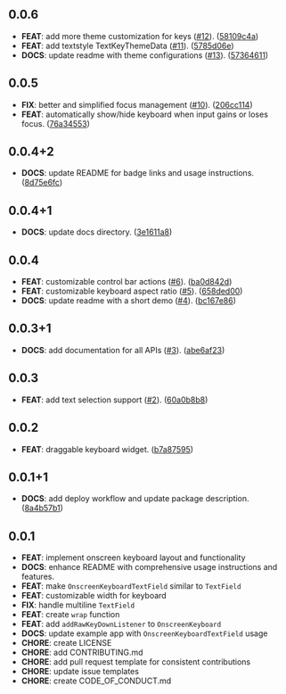 ## 0.0.6

 - **FEAT**: add more theme customization for keys ([#12](https://github.com/albinpk/flutter_onscreen_keyboard/issues/12)). ([58109c4a](https://github.com/albinpk/flutter_onscreen_keyboard/commit/58109c4a06b91088466bec1e66fc472f2dfe81b8))
 - **FEAT**: add textstyle TextKeyThemeData ([#11](https://github.com/albinpk/flutter_onscreen_keyboard/issues/11)). ([5785d06e](https://github.com/albinpk/flutter_onscreen_keyboard/commit/5785d06e0e89eac1290ee313770e752c3dc5496f))
 - **DOCS**: update readme with theme configurations ([#13](https://github.com/albinpk/flutter_onscreen_keyboard/issues/13)). ([57364611](https://github.com/albinpk/flutter_onscreen_keyboard/commit/57364611386fba4c7f2d267bb6bb2a2eae906f34))

## 0.0.5

 - **FIX**: better and simplified focus management ([#10](https://github.com/albinpk/flutter_onscreen_keyboard/issues/10)). ([206cc114](https://github.com/albinpk/flutter_onscreen_keyboard/commit/206cc1149905a7ddd2b8fc8421cd7a5b5fdc8dae))
 - **FEAT**: automatically show/hide keyboard when input gains or loses focus. ([76a34553](https://github.com/albinpk/flutter_onscreen_keyboard/commit/76a3455384de036085afc31824a9c8989a1168bb))

## 0.0.4+2

 - **DOCS**: update README for badge links and usage instructions. ([8d75e6fc](https://github.com/albinpk/flutter_onscreen_keyboard/commit/8d75e6fc040b38a5fa6ebd01b870e73853f63421))

## 0.0.4+1

 - **DOCS**: update docs directory. ([3e1611a8](https://github.com/albinpk/flutter_onscreen_keyboard/commit/3e1611a82c1ef49b12322d4562c8a1688ee42e06))

## 0.0.4

 - **FEAT**: customizable control bar actions ([#6](https://github.com/albinpk/flutter_onscreen_keyboard/issues/6)). ([ba0d842d](https://github.com/albinpk/flutter_onscreen_keyboard/commit/ba0d842d61e3100c20d506cab627334abf566330))
 - **FEAT**: customizable keyboard aspect ratio ([#5](https://github.com/albinpk/flutter_onscreen_keyboard/issues/5)). ([658ded00](https://github.com/albinpk/flutter_onscreen_keyboard/commit/658ded00eb80a78d0818ac2b73dd1735181f3a84))
 - **DOCS**: update readme with a short demo ([#4](https://github.com/albinpk/flutter_onscreen_keyboard/issues/4)). ([bc167e86](https://github.com/albinpk/flutter_onscreen_keyboard/commit/bc167e86a0a775a4e2560b66302c28889ffce04d))

## 0.0.3+1

 - **DOCS**: add documentation for all APIs ([#3](https://github.com/albinpk/flutter_onscreen_keyboard/issues/3)). ([abe6af23](https://github.com/albinpk/flutter_onscreen_keyboard/commit/abe6af233aeca5d1ecfadcc0f6f2d324916be33b))

## 0.0.3

 - **FEAT**: add text selection support ([#2](https://github.com/albinpk/flutter_onscreen_keyboard/issues/2)). ([60a0b8b8](https://github.com/albinpk/flutter_onscreen_keyboard/commit/60a0b8b8d88cc54bc94927d818d231bb299d2c95))

## 0.0.2

 - **FEAT**: draggable keyboard widget. ([b7a87595](https://github.com/albinpk/flutter_onscreen_keyboard/commit/b7a87595b670ccb4ea2ee39bfb84e3588fd8c424))

## 0.0.1+1

 - **DOCS**: add deploy workflow and update package description. ([8a4b57b1](https://github.com/albinpk/flutter_onscreen_keyboard/commit/8a4b57b1f689f6a62f650e93800a787ef313383f))

## 0.0.1

 - **FEAT**: implement onscreen keyboard layout and functionality
 - **DOCS**: enhance README with comprehensive usage instructions and features.
 - **FEAT**: make `OnscreenKeyboardTextField` similar to `TextField`
 - **FEAT**: customizable width for keyboard
 - **FIX**: handle multiline `TextField`
 - **FEAT**: create `wrap` function
 - **FEAT**: add `addRawKeyDownListener` to `OnscreenKeyboard`
 - **DOCS**: update example app with `OnscreenKeyboardTextField` usage
 - **CHORE**: create LICENSE
 - **CHORE**: add CONTRIBUTING.md
 - **CHORE**: add pull request template for consistent contributions
 - **CHORE**: update issue templates
 - **CHORE**: create CODE_OF_CONDUCT.md
